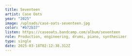 ```yaml
---
title: Seventeen
artist: Case Oats
year: "2025"
image: /uploads/case-oats-seventeen.jpg
color: "#b72b37"
listen: https://caseoats.bandcamp.com/album/seventeen
role: Production, engineering, drums, piano, synthesizer
type: single
date: 2025-03-18T02:12:38.312Z
---
```

